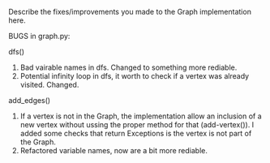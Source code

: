 Describe the fixes/improvements you made to the Graph implementation here.

BUGS in graph.py:

dfs()

1.  Bad vairable names in dfs. Changed to something more rediable.
2.  Potential infinity loop in dfs, it worth to check if a vertex was already visited. Changed.

add_edges()

1.  If a vertex is not in the Graph, the implementation allow an inclusion of a new vertex without
    ussing the proper method for that (add-vertex()). I added some checks that return Exceptions is
    the vertex is not part of the Graph.
2.  Refactored variable names, now are a bit more rediable.
